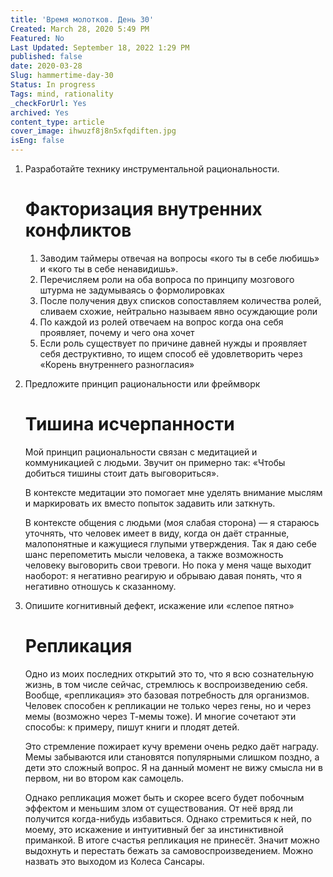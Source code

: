 ```yaml
---
title: 'Время молотков. День 30'
Created: March 28, 2020 5:49 PM
Featured: No
Last Updated: September 18, 2022 1:29 PM
published: false
date: 2020-03-28
Slug: hammertime-day-30
Status: In progress
Tags: mind, rationality
_checkForUrl: Yes
archived: Yes
content_type: article
cover_image: ihwuzf8j8n5xfqdiften.jpg
isEng: false
---
```


1. Разработайте технику инструментальной рациональности.
    
    # Факторизация внутренних конфликтов
    
    1. Заводим таймеры отвечая на вопросы «кого ты в себе любишь» и «кого ты в себе ненавидишь».
    2. Перечисляем роли на оба вопроса по принципу мозгового штурма не задумываясь о формолировках
    3. После получения двух списков сопоставляем количества ролей, сливаем схожие, нейтрально называем явно осуждающие роли
    4. По каждой из ролей отвечаем на вопрос когда она себя проявляет, почему и чего она хочет
    5. Если роль существует по причине давней нужды и проявляет себя деструктивно, то ищем способ её удовлетворить через «Корень внутреннего разногласия»
2. Предложите принцип рациональности или фреймворк
    
    # Тишина исчерпанности
    
    Мой принцип рациональности связан с медитацией и коммуникацией с людьми. Звучит он примерно так: «Чтобы добиться тишины стоит дать выговориться».
    
    В контексте медитации это помогает мне уделять внимание мыслям и маркировать их вместо попыток задавить или заткнуть.
    
    В контексте общения с людьми (моя слабая сторона) — я стараюсь уточнять, что человек имеет в виду, когда он даёт странные, малопонятные и кажущиеся глупыми утверждения. Так я даю себе шанс перепометить мысли человека, а также возможность человеку выговорить свои тревоги. Но пока у меня чаще выходит наоборот: я негативно реагирую и обрываю давая понять, что я негативно отношусь к сказанному.
    
3. Опишите когнитивный дефект, искажение или «слепое пятно»
    
    # Репликация
    
    Одно из моих последних открытий это то, что я всю сознательную жизнь, в том числе сейчас, стремлюсь к воспроизведению себя. Вообще, «репликация» это базовая потребность для организмов. Человек способен к репликации не только через гены, но и через мемы (возможно через Т-мемы тоже). И многие сочетают эти способы: к примеру, пишут книги и плодят детей.
    
    Это стремление пожирает кучу времени очень редко даёт награду. Мемы забываются или становятся популярными слишком поздно, а дети это сложный вопрос. Я на данный момент не вижу смысла ни в первом, ни во втором как самоцель.
    
    Однако репликация может быть и скорее всего будет побочным эффектом и меньшим злом от существования. От неё вряд ли получится когда-нибудь избавиться. Однако стремиться к ней, по моему, это искажение и интуитивный бег за инстинктивной приманкой. В итоге счастья репликация не принесёт. Значит можно выдохнуть и перестать бежать за самовоспроизведением. Можно назвать это выходом из Колеса Сансары.